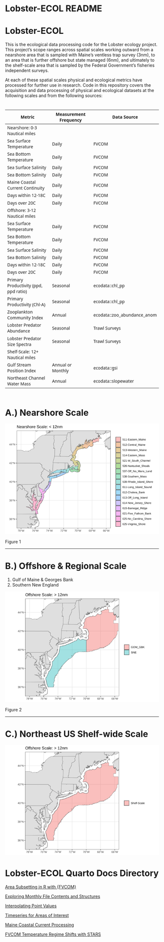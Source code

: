 # Lobster-ECOL README


# Lobster-ECOL

This is the ecological data processing code for the Lobster ecology
project. This project’s scope ranges across spatial scales working
outward from a nearshore area that is sampled with Maine’s ventless trap
survey (3nm), to an area that is further offshore but state managed
(6nm), and ultimately to the shelf-scale area that is sampled by the
Federal Government’s fisheries independent surveys.

At each of these spatial scales physical and ecological metrics have
processed for further use in research. Code in this repository covers
the acquisition and data processing of physical and ecological datasets
at the following scales and from the following sources:

<div id="owwrzxnpar" style="padding-left:0px;padding-right:0px;padding-top:10px;padding-bottom:10px;overflow-x:auto;overflow-y:auto;width:auto;height:auto;">
<style>#owwrzxnpar table {
  font-family: system-ui, 'Segoe UI', Roboto, Helvetica, Arial, sans-serif, 'Apple Color Emoji', 'Segoe UI Emoji', 'Segoe UI Symbol', 'Noto Color Emoji';
  -webkit-font-smoothing: antialiased;
  -moz-osx-font-smoothing: grayscale;
}
&#10;#owwrzxnpar thead, #owwrzxnpar tbody, #owwrzxnpar tfoot, #owwrzxnpar tr, #owwrzxnpar td, #owwrzxnpar th {
  border-style: none;
}
&#10;#owwrzxnpar p {
  margin: 0;
  padding: 0;
}
&#10;#owwrzxnpar .gt_table {
  display: table;
  border-collapse: collapse;
  line-height: normal;
  margin-left: auto;
  margin-right: auto;
  color: #333333;
  font-size: 16px;
  font-weight: normal;
  font-style: normal;
  background-color: #FFFFFF;
  width: auto;
  border-top-style: solid;
  border-top-width: 2px;
  border-top-color: #A8A8A8;
  border-right-style: none;
  border-right-width: 2px;
  border-right-color: #D3D3D3;
  border-bottom-style: solid;
  border-bottom-width: 2px;
  border-bottom-color: #A8A8A8;
  border-left-style: none;
  border-left-width: 2px;
  border-left-color: #D3D3D3;
}
&#10;#owwrzxnpar .gt_caption {
  padding-top: 4px;
  padding-bottom: 4px;
}
&#10;#owwrzxnpar .gt_title {
  color: #333333;
  font-size: 125%;
  font-weight: initial;
  padding-top: 4px;
  padding-bottom: 4px;
  padding-left: 5px;
  padding-right: 5px;
  border-bottom-color: #FFFFFF;
  border-bottom-width: 0;
}
&#10;#owwrzxnpar .gt_subtitle {
  color: #333333;
  font-size: 85%;
  font-weight: initial;
  padding-top: 3px;
  padding-bottom: 5px;
  padding-left: 5px;
  padding-right: 5px;
  border-top-color: #FFFFFF;
  border-top-width: 0;
}
&#10;#owwrzxnpar .gt_heading {
  background-color: #FFFFFF;
  text-align: center;
  border-bottom-color: #FFFFFF;
  border-left-style: none;
  border-left-width: 1px;
  border-left-color: #D3D3D3;
  border-right-style: none;
  border-right-width: 1px;
  border-right-color: #D3D3D3;
}
&#10;#owwrzxnpar .gt_bottom_border {
  border-bottom-style: solid;
  border-bottom-width: 2px;
  border-bottom-color: #D3D3D3;
}
&#10;#owwrzxnpar .gt_col_headings {
  border-top-style: solid;
  border-top-width: 2px;
  border-top-color: #D3D3D3;
  border-bottom-style: solid;
  border-bottom-width: 2px;
  border-bottom-color: #D3D3D3;
  border-left-style: none;
  border-left-width: 1px;
  border-left-color: #D3D3D3;
  border-right-style: none;
  border-right-width: 1px;
  border-right-color: #D3D3D3;
}
&#10;#owwrzxnpar .gt_col_heading {
  color: #333333;
  background-color: #FFFFFF;
  font-size: 100%;
  font-weight: normal;
  text-transform: inherit;
  border-left-style: none;
  border-left-width: 1px;
  border-left-color: #D3D3D3;
  border-right-style: none;
  border-right-width: 1px;
  border-right-color: #D3D3D3;
  vertical-align: bottom;
  padding-top: 5px;
  padding-bottom: 6px;
  padding-left: 5px;
  padding-right: 5px;
  overflow-x: hidden;
}
&#10;#owwrzxnpar .gt_column_spanner_outer {
  color: #333333;
  background-color: #FFFFFF;
  font-size: 100%;
  font-weight: normal;
  text-transform: inherit;
  padding-top: 0;
  padding-bottom: 0;
  padding-left: 4px;
  padding-right: 4px;
}
&#10;#owwrzxnpar .gt_column_spanner_outer:first-child {
  padding-left: 0;
}
&#10;#owwrzxnpar .gt_column_spanner_outer:last-child {
  padding-right: 0;
}
&#10;#owwrzxnpar .gt_column_spanner {
  border-bottom-style: solid;
  border-bottom-width: 2px;
  border-bottom-color: #D3D3D3;
  vertical-align: bottom;
  padding-top: 5px;
  padding-bottom: 5px;
  overflow-x: hidden;
  display: inline-block;
  width: 100%;
}
&#10;#owwrzxnpar .gt_spanner_row {
  border-bottom-style: hidden;
}
&#10;#owwrzxnpar .gt_group_heading {
  padding-top: 8px;
  padding-bottom: 8px;
  padding-left: 5px;
  padding-right: 5px;
  color: #333333;
  background-color: #FFFFFF;
  font-size: 100%;
  font-weight: initial;
  text-transform: inherit;
  border-top-style: solid;
  border-top-width: 2px;
  border-top-color: #D3D3D3;
  border-bottom-style: solid;
  border-bottom-width: 2px;
  border-bottom-color: #D3D3D3;
  border-left-style: none;
  border-left-width: 1px;
  border-left-color: #D3D3D3;
  border-right-style: none;
  border-right-width: 1px;
  border-right-color: #D3D3D3;
  vertical-align: middle;
  text-align: left;
}
&#10;#owwrzxnpar .gt_empty_group_heading {
  padding: 0.5px;
  color: #333333;
  background-color: #FFFFFF;
  font-size: 100%;
  font-weight: initial;
  border-top-style: solid;
  border-top-width: 2px;
  border-top-color: #D3D3D3;
  border-bottom-style: solid;
  border-bottom-width: 2px;
  border-bottom-color: #D3D3D3;
  vertical-align: middle;
}
&#10;#owwrzxnpar .gt_from_md > :first-child {
  margin-top: 0;
}
&#10;#owwrzxnpar .gt_from_md > :last-child {
  margin-bottom: 0;
}
&#10;#owwrzxnpar .gt_row {
  padding-top: 8px;
  padding-bottom: 8px;
  padding-left: 5px;
  padding-right: 5px;
  margin: 10px;
  border-top-style: solid;
  border-top-width: 1px;
  border-top-color: #D3D3D3;
  border-left-style: none;
  border-left-width: 1px;
  border-left-color: #D3D3D3;
  border-right-style: none;
  border-right-width: 1px;
  border-right-color: #D3D3D3;
  vertical-align: middle;
  overflow-x: hidden;
}
&#10;#owwrzxnpar .gt_stub {
  color: #333333;
  background-color: #FFFFFF;
  font-size: 100%;
  font-weight: initial;
  text-transform: inherit;
  border-right-style: solid;
  border-right-width: 2px;
  border-right-color: #D3D3D3;
  padding-left: 5px;
  padding-right: 5px;
}
&#10;#owwrzxnpar .gt_stub_row_group {
  color: #333333;
  background-color: #FFFFFF;
  font-size: 100%;
  font-weight: initial;
  text-transform: inherit;
  border-right-style: solid;
  border-right-width: 2px;
  border-right-color: #D3D3D3;
  padding-left: 5px;
  padding-right: 5px;
  vertical-align: top;
}
&#10;#owwrzxnpar .gt_row_group_first td {
  border-top-width: 2px;
}
&#10;#owwrzxnpar .gt_row_group_first th {
  border-top-width: 2px;
}
&#10;#owwrzxnpar .gt_summary_row {
  color: #333333;
  background-color: #FFFFFF;
  text-transform: inherit;
  padding-top: 8px;
  padding-bottom: 8px;
  padding-left: 5px;
  padding-right: 5px;
}
&#10;#owwrzxnpar .gt_first_summary_row {
  border-top-style: solid;
  border-top-color: #D3D3D3;
}
&#10;#owwrzxnpar .gt_first_summary_row.thick {
  border-top-width: 2px;
}
&#10;#owwrzxnpar .gt_last_summary_row {
  padding-top: 8px;
  padding-bottom: 8px;
  padding-left: 5px;
  padding-right: 5px;
  border-bottom-style: solid;
  border-bottom-width: 2px;
  border-bottom-color: #D3D3D3;
}
&#10;#owwrzxnpar .gt_grand_summary_row {
  color: #333333;
  background-color: #FFFFFF;
  text-transform: inherit;
  padding-top: 8px;
  padding-bottom: 8px;
  padding-left: 5px;
  padding-right: 5px;
}
&#10;#owwrzxnpar .gt_first_grand_summary_row {
  padding-top: 8px;
  padding-bottom: 8px;
  padding-left: 5px;
  padding-right: 5px;
  border-top-style: double;
  border-top-width: 6px;
  border-top-color: #D3D3D3;
}
&#10;#owwrzxnpar .gt_last_grand_summary_row_top {
  padding-top: 8px;
  padding-bottom: 8px;
  padding-left: 5px;
  padding-right: 5px;
  border-bottom-style: double;
  border-bottom-width: 6px;
  border-bottom-color: #D3D3D3;
}
&#10;#owwrzxnpar .gt_striped {
  background-color: rgba(128, 128, 128, 0.05);
}
&#10;#owwrzxnpar .gt_table_body {
  border-top-style: solid;
  border-top-width: 2px;
  border-top-color: #D3D3D3;
  border-bottom-style: solid;
  border-bottom-width: 2px;
  border-bottom-color: #D3D3D3;
}
&#10;#owwrzxnpar .gt_footnotes {
  color: #333333;
  background-color: #FFFFFF;
  border-bottom-style: none;
  border-bottom-width: 2px;
  border-bottom-color: #D3D3D3;
  border-left-style: none;
  border-left-width: 2px;
  border-left-color: #D3D3D3;
  border-right-style: none;
  border-right-width: 2px;
  border-right-color: #D3D3D3;
}
&#10;#owwrzxnpar .gt_footnote {
  margin: 0px;
  font-size: 90%;
  padding-top: 4px;
  padding-bottom: 4px;
  padding-left: 5px;
  padding-right: 5px;
}
&#10;#owwrzxnpar .gt_sourcenotes {
  color: #333333;
  background-color: #FFFFFF;
  border-bottom-style: none;
  border-bottom-width: 2px;
  border-bottom-color: #D3D3D3;
  border-left-style: none;
  border-left-width: 2px;
  border-left-color: #D3D3D3;
  border-right-style: none;
  border-right-width: 2px;
  border-right-color: #D3D3D3;
}
&#10;#owwrzxnpar .gt_sourcenote {
  font-size: 90%;
  padding-top: 4px;
  padding-bottom: 4px;
  padding-left: 5px;
  padding-right: 5px;
}
&#10;#owwrzxnpar .gt_left {
  text-align: left;
}
&#10;#owwrzxnpar .gt_center {
  text-align: center;
}
&#10;#owwrzxnpar .gt_right {
  text-align: right;
  font-variant-numeric: tabular-nums;
}
&#10;#owwrzxnpar .gt_font_normal {
  font-weight: normal;
}
&#10;#owwrzxnpar .gt_font_bold {
  font-weight: bold;
}
&#10;#owwrzxnpar .gt_font_italic {
  font-style: italic;
}
&#10;#owwrzxnpar .gt_super {
  font-size: 65%;
}
&#10;#owwrzxnpar .gt_footnote_marks {
  font-size: 75%;
  vertical-align: 0.4em;
  position: initial;
}
&#10;#owwrzxnpar .gt_asterisk {
  font-size: 100%;
  vertical-align: 0;
}
&#10;#owwrzxnpar .gt_indent_1 {
  text-indent: 5px;
}
&#10;#owwrzxnpar .gt_indent_2 {
  text-indent: 10px;
}
&#10;#owwrzxnpar .gt_indent_3 {
  text-indent: 15px;
}
&#10;#owwrzxnpar .gt_indent_4 {
  text-indent: 20px;
}
&#10;#owwrzxnpar .gt_indent_5 {
  text-indent: 25px;
}
&#10;#owwrzxnpar .katex-display {
  display: inline-flex !important;
  margin-bottom: 0.75em !important;
}
&#10;#owwrzxnpar div.Reactable > div.rt-table > div.rt-thead > div.rt-tr.rt-tr-group-header > div.rt-th-group:after {
  height: 0px !important;
}
</style>

| Metric | Measurement Frequency | Data Source |
|----|----|----|
| Nearshore: 0-3 Nautical miles |  |  |
| Sea Surface Temperature | Daily | FVCOM |
| Sea Bottom Temperature | Daily | FVCOM |
| Sea Surface Salinity | Daily | FVCOM |
| Sea Bottom Salinity | Daily | FVCOM |
| Maine Coastal Current Continuity | Daily | FVCOM |
| Days within 12-18C | Daily | FVCOM |
| Days over 20C | Daily | FVCOM |
| Offshore: 3-12 Nautical miles |  |  |
| Sea Surface Temperature | Daily | FVCOM |
| Sea Bottom Temperature | Daily | FVCOM |
| Sea Surface Salinity | Daily | FVCOM |
| Sea Bottom Salinity | Daily | FVCOM |
| Days within 12-18C | Daily | FVCOM |
| Days over 20C | Daily | FVCOM |
| Primary Productivity (ppd, ppd ratio) | Seasonal | ecodata::chl_pp |
| Primary Productivity (Chl-A) | Seasonal | ecodata::chl_pp |
| Zooplankton Community Index | Annual | ecodata::zoo_abundance_anom |
| Lobster Predator Abundance | Seasonal | Trawl Surveys |
| Lobster Predator Size Spectra | Seasonal | Trawl Surveys |
| Shelf-Scale: 12+ Nautical miles |  |  |
| Gulf Stream Position Index | Annual or Monthly | ecodata::gsi |
| Northeast Channel Water Mass | Annual | ecodata::slopewater |

</div>

# A.) Nearshore Scale

<div id="fig-nearshore-scale-map">

<img src="README_files/figure-commonmark/fig-nearshore-scale-map-1.png"
id="fig-nearshore-scale-map" />


Figure 1

</div>

------------------------------------------------------------------------

# B.) Offshore & Regional Scale

1.  Gulf of Maine & Georges Bank
2.  Southern New England

<div id="fig-offshore-scale-map">

<img src="README_files/figure-commonmark/fig-offshore-scale-map-1.png"
id="fig-offshore-scale-map" />


Figure 2

</div>

------------------------------------------------------------------------

# C.) Northeast US Shelf-wide Scale

![](README_files/figure-commonmark/unnamed-chunk-6-1.png)

# Lobster-ECOL Quarto Docs Directory

[Area Subsetting in R with
{FVCOM}](https://adamkemberling.github.io/Lobster-ECOL/R/FVCOM_prep/fvcom_general_methods/FVCOM_Area_Subsetting_Demo.html)

[Exploring Monthly File Contents and
Structures](https://adamkemberling.github.io/Lobster-ECOL/R/FVCOM_prep/gmri_inventory_exploration/FVCOM_GMRI-Monthly-Inventory-Check.html)

[Interpolating Point
Values](https://adamkemberling.github.io/Lobster-ECOL/R/FVCOM_prep/Survey_Locations_FVCOMTemp_Interpolation.html)

[Timeseries for Areas of
Interest](https://adamkemberling.github.io/Lobster-ECOL/R/FVCOM_prep/FVCOM_Regional_Temperature_Timeseries.html)

[Maine Coastal Current
Processing](https://adamkemberling.github.io/Lobster-ECOL/R/FVCOM_prep/FVCOM_MaineCoastalCurrent_PCA.html)

[FVCOM Temperature Regime Shifts with
STARS](https://adamkemberling.github.io/Lobster-ECOL/R/regime_tests/STARS_FVCOM.html)
